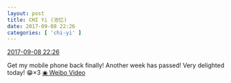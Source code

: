 ```yaml
---
layout: post
title: CHI Yi (池忆)
date: 2017-09-08 22:26
categories: [ 'chi-yi' ]
---
```


<div class="weibo-info">
  <a href="http://weibo.com/6117581836/FkUoastek">2017-09-08 22:26</a>
</div>

Get my mobile phone back finally! Another week has passed! Very delighted today! :grin:×3 [◉ Weibo Video](http://weibo.com/tv/v/FkUoastek)
